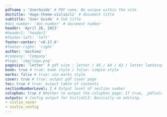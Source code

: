 ```yaml
---
pdfname : 'UserGuide' # PDF name. Be unique within the site
doctitle: 'Hugo-theme-vivliocli' # document title
subtitle: 'User Guide' # Sub title
#doc_number: 'doc-number' # document number
header: 'April 26, 2023'
#header2: 'header2'
#footer-left: 'left'
footer-center: 'v0.17.0'
#footer-right: 'right'
author: 'mochimo'
#company: 'Company'
#logo: 'img/logo.png'
pagesize: 'letter' # pdf size : letter / A5 / A4 / A3 / letter landscape / A4  landscape / A3 landscape
book: true # true: book style / false: simple style
marks: false # true: use marks style
cover: true # true: output pdf cover page
toc: true # true: output table of contents
sectionNumberLevel: 2 # Output level of section number
colophon: true # Whether to output the colophon page: If true, _pdfcolophon.md is required.
outputs: # Config output for VivlioCLI: Basically no editing.
- vivlio_cover
- vivlio_config
---
```

